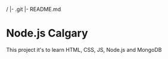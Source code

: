  /
 	|- .git
 |- README.md
 
  # Node.js Calgary

 This project it's to learn HTML, CSS, JS, Node.js and MongoDB
